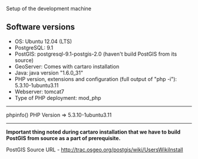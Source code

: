 Setup of the development machine

## Software versions

* OS: Ubuntu 12.04 (LTS)
* PostgreSQL: 9.1
* PostGIS: postgresql-9.1-postgis-2.0 (haven't build PostGIS from its source)
* GeoServer: Comes with cartaro installation 
* Java: java version "1.6.0_31"
* PHP version, extensions and configuration (full output of "php -i"): 5.3.10-1ubuntu3.11
* Webserver: tomcat7
* Type of PHP deployment: mod_php


***

phpinfo()
PHP Version => 5.3.10-1ubuntu3.11

***

**Important thing noted during cartaro installation that we have to build PostGIS from source as a part of prerequisite.** 

PostGIS Source URL - http://trac.osgeo.org/postgis/wiki/UsersWikiInstall 